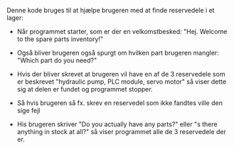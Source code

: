Denne kode bruges til at hjælpe brugeren med at finde reservedele i et lager:

- Når programmet starter, som er der en velkomstbesked: "Hej. Welcome to the spare parts inventory!"
- Også bliver brugeren også spurgt om hvilken part brugeren mangler: "Which part do you need?"
- Hvis der bliver skrevet at brugeren vil have en af de 3 reservedele som er beskrevet "hydraulic pump, PLC module, servo motor" så viser dette sig at delen er fundet og programmet stopper.
- Så hvis brugeren så fx. skrev en reservedel som ikke fandtes ville den sige fejl

- His brugeren skriver "Do you actually have any parts?" eller "s there anything in stock at all?" så viser programmet alle de 3 reservedele der er. 
